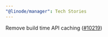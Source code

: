 ```yaml
---
"@linode/manager": Tech Stories
---
```


Remove build time API caching ([#10219](https://github.com/linode/manager/pull/10219))
